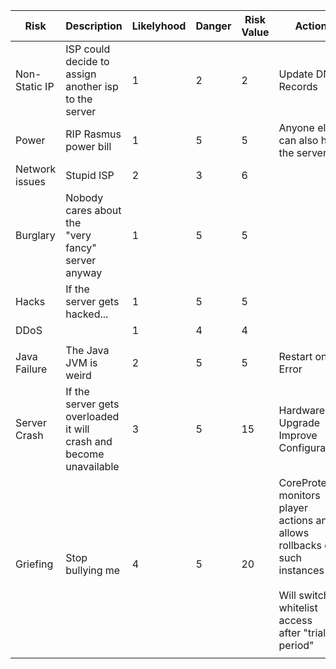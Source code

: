 | Risk           | Description                                                           | Likelyhood | Danger | Risk Value | Action                                                                                                                                       |
|----------------|-----------------------------------------------------------------------|------------|--------|------------|----------------------------------------------------------------------------------------------------------------------------------------------|
| Non-Static IP  | ISP could decide to assign<br>another isp to the server               | 1          | 2      | 2          | Update DNS Records                                                                                                                           |
| Power          | RIP Rasmus power bill                                                 | 1          | 5      | 5          | Anyone else can also host the server :)                                                                                                      |
| Network issues | Stupid ISP                                                            | 2          | 3      | 6          |                                                                                                                                              |
| Burglary       | Nobody cares about the<br>"very fancy" server anyway                  | 1          | 5      | 5          |                                                                                                                                              |
| Hacks          | If the server gets hacked...                                          | 1          | 5      | 5          |                                                                                                                                              |
| DDoS           |                                                                       | 1          | 4      | 4          |                                                                                                                                              |
|                |                                                                       |            |        |            |                                                                                                                                              |
| Java Failure   | The Java JVM is weird                                                 | 2          | 5      | 5          | Restart on Error                                                                                                                             |
| Server Crash   | If the server gets overloaded it will<br>crash and become unavailable | 3          | 5      | 15         | Hardware Upgrade<br>Improve Configuration                                                                                                    |
| Griefing       | Stop bullying me                                                      | 4          | 5      | 20         | CoreProtect monitors player actions and<br>allows rollbacks of such instances<br><br>Will switch to whitelist access<br>after "trial period" |
|                |                                                                       |            |        |            |                                                                                                                                              |
